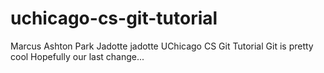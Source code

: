 # uchicago-cs-git-tutorial
Marcus Ashton Park Jadotte jadotte
UChicago CS Git Tutorial
Git is pretty cool
Hopefully our last change...

